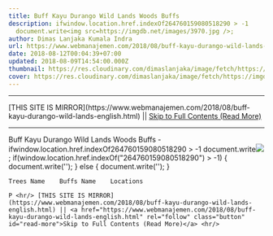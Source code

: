 ```yaml
---
title: Buff Kayu Durango Wild Lands Woods Buffs
description: ifwindow.location.href.indexOf264760159080518290 > -1
  document.write<img src=https://imgdb.net/images/3970.jpg />;
author: Dimas Lanjaka Kumala Indra
url: https://www.webmanajemen.com/2018/08/buff-kayu-durango-wild-lands-english.html
date: 2018-08-12T00:04:39+07:00
updated: 2018-08-09T14:54:00.000Z
thumbnail: https://res.cloudinary.com/dimaslanjaka/image/fetch/https://imgdb.net/images/3970.jpg
cover: https://res.cloudinary.com/dimaslanjaka/image/fetch/https://imgdb.net/images/3970.jpg
---
```


<hr/> [THIS SITE IS MIRROR](https://www.webmanajemen.com/2018/08/buff-kayu-durango-wild-lands-english.html) || <a href="https://www.webmanajemen.com/2018/08/buff-kayu-durango-wild-lands-english.html" rel="follow" class="button" id="read-more">Skip to Full Contents (Read More)</a> <hr/> Buff Kayu Durango Wild Lands Woods Buffs - ifwindow.location.href.indexOf264760159080518290 > -1 document.write<img src=https://imgdb.net/images/3970.jpg />; if(window.location.href.indexOf("264760159080518290") > -1) {        document.write('');     } else {        document.write('');     } 
     
    Trees Name    Buffs Name    Locations  
        
    P <hr/> [THIS SITE IS MIRROR](https://www.webmanajemen.com/2018/08/buff-kayu-durango-wild-lands-english.html) || <a href="https://www.webmanajemen.com/2018/08/buff-kayu-durango-wild-lands-english.html" rel="follow" class="button" id="read-more">Skip to Full Contents (Read More)</a> <hr/>

<script>
    if (location.host.includes('dimaslanjaka12')) {
      location.replace('https://www.webmanajemen.com/2018/08/buff-kayu-durango-wild-lands-english.html');
    }
  </script>